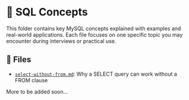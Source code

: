 # 🧠 SQL Concepts

This folder contains key MySQL concepts explained with examples and real-world applications. Each file focuses on one specific topic you may encounter during interviews or practical use.

## 📄 Files

- [`select-without-from.md`](concepts/select-without-from.md): Why a SELECT query can work without a FROM clause 

More to be added soon...

